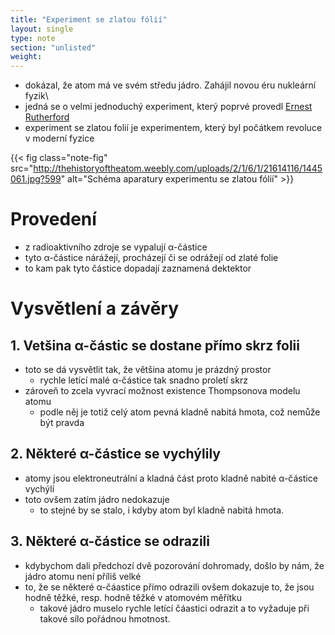 ```yaml
---
title: "Experiment se zlatou fólií"
layout: single
type: note
section: "unlisted"
weight: 
---
```

- dokázal, že atom má ve svém středu jádro. Zahájil novou éru nukleární fyzik\
- jedná se o velmi jednoduchý experiment, který poprvé provedl [Ernest Rutherford](https://www.britannica.com/biography/Ernest-Rutherford)
- experiment se zlatou folií je experimentem, který byl počátkem revoluce v moderní fyzice 

{{< fig class="note-fig" src="http://thehistoryoftheatom.weebly.com/uploads/2/1/6/1/21614116/1445061.jpg?599" alt="Schéma aparatury experimentu se zlatou fólií" >}}

# Provedení
- z radioaktivního zdroje se vypalují α-částice
- tyto α-částice nárážejí, procházejí či se odrážejí od zlaté folie
- to kam pak tyto částice dopadají zaznamená dektektor
# Vysvětlení a závěry
## 1. Vetšina α-částic se dostane přímo skrz folii
- toto se dá vysvětlit tak, že většina atomu je prázdný prostor
    - rychle letící malé α-částice tak snadno proletí skrz 
- zároveň to zcela vyvrací možnost existence Thompsonova modelu atomu
    - podle něj je totiž celý atom pevná kladně nabitá hmota, což nemůže být pravda
## 2. Některé α-částice se vychýlily
- atomy jsou elektroneutrální a kladná část proto kladně nabité α-částice vychýlí
- toto ovšem zatím jádro nedokazuje 
    - to stejné by se stalo, i kdyby atom byl kladně nabitá hmota.
## 3. Některé α-částice se odrazili
- kdybychom dali předchozí dvě pozorování dohromady, došlo by nám, že jádro atomu není příliš velké 
- to, že se některé α-čáastice přímo odrazili ovšem dokazuje to, že jsou hodně těžké, resp. hodně těžké v atomovém měřítku
    - takové jádro muselo rychle letící čáastici odrazit a to vyžaduje při takové sílo pořádnou hmotnost.
